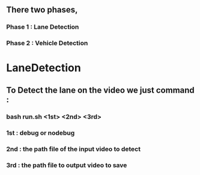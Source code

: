 ## There two phases,
###      Phase 1 : Lane Detection
###      Phase 2 : Vehicle Detection
# LaneDetection
## To Detect the lane on the video we just command : 
### bash run.sh <1st> <2nd> <3rd>
### 1st : debug or nodebug
### 2nd : the path file of the input video to detect
### 3rd : the path file to output video to save 
